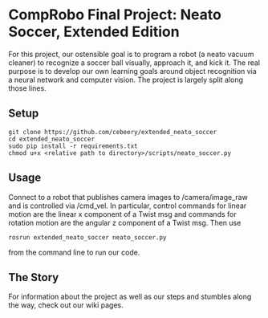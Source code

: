 # CompRobo Final Project: Neato Soccer, Extended Edition
For this project, our ostensible goal is to program a robot (a neato vacuum cleaner) to recognize a soccer ball visually, approach it, and kick it. The real purpose is to develop our own learning goals around object recognition via a neural network and computer vision. The project is largely split along those lines.

## Setup
```
git clone https://github.com/cebeery/extended_neato_soccer
cd extended_neato_soccer
sudo pip install -r requirements.txt
chmod u+x <relative path to directory>/scripts/neato_soccer.py
```

## Usage
Connect to a robot that publishes camera images to /camera/image_raw and is controlled via /cmd_vel. In particular, control commands for linear motion are the linear x component of a Twist msg and commands for rotation motion are the angular z  component of a Twist msg. Then use

`rosrun extended_neato_soccer neato_soccer.py`

from the command line to run our code.

## The Story 
For information about the project as well as our steps and stumbles along the way, check out our wiki pages. 


